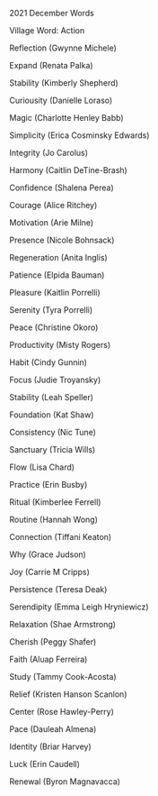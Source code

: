 2021 December Words

Village Word: Action

Reflection (Gwynne Michele)

Expand (Renata Palka)

Stability (Kimberly Shepherd)

Curiousity (Danielle Loraso)

Magic (Charlotte Henley Babb)

Simplicity (Erica Cosminsky Edwards)

Integrity (Jo Carolus)

Harmony (Caitlin DeTine-Brash)

Confidence (Shalena Perea)

Courage (Alice Ritchey)

Motivation (Arie Milne)

Presence (Nicole Bohnsack)

Regeneration (Anita Inglis)

Patience (Elpida Bauman)

Pleasure (Kaitlin Porrelli)

Serenity (Tyra Porrelli)

Peace (Christine Okoro)

Productivity (Misty Rogers)

Habit (Cindy Gunnin)

Focus (Judie Troyansky)

Stability (Leah Speller)

Foundation (Kat Shaw)

Consistency (Nic Tune)

Sanctuary (Tricia Wills)

Flow (Lisa Chard)

Practice (Erin Busby)

Ritual (Kimberlee Ferrell)

Routine (Hannah Wong)

Connection (Tiffani Keaton)

Why (Grace Judson)

Joy (Carrie M Cripps)

Persistence (Teresa Deak)

Serendipity (Emma Leigh Hryniewicz)

Relaxation (Shae Armstrong)

Cherish (Peggy Shafer)

Faith (Aluap Ferreira)

Study (Tammy Cook-Acosta)

Relief (Kristen Hanson Scanlon)

Center (Rose Hawley-Perry)

Pace (Dauleah Almena)

Identity (Briar Harvey)

Luck (Erin Caudell)

Renewal (Byron Magnavacca)
